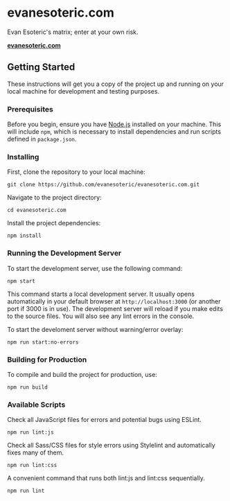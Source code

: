 # evanesoteric.com

Evan Esoteric's matrix; enter at your own risk.

**[evanesoteric.com](https://evanesoteric.com)**

## Getting Started

These instructions will get you a copy of the project up and running on your local machine for development and testing purposes.

### Prerequisites

Before you begin, ensure you have [Node.js](https://nodejs.org/) installed on your machine. This will include `npm`, which is necessary to install dependencies and run scripts defined in `package.json`.

### Installing

First, clone the repository to your local machine:

```
git clone https://github.com/evanesoteric/evanesoteric.com.git
```

Navigate to the project directory:

```
cd evanesoteric.com
```

Install the project dependencies:

```
npm install
```

### Running the Development Server

To start the development server, use the following command:

```
npm start
```

This command starts a local development server. It usually opens automatically in your default browser at `http://localhost:3000` (or another port if 3000 is in use). The development server will reload if you make edits to the source files. You will also see any lint errors in the console.

To start the develoment server without warning/error overlay:

```
npm run start:no-errors
```

### Building for Production

To compile and build the project for production, use:

```
npm run build
```

### Available Scripts

Check all JavaScript files for errors and potential bugs using ESLint.
```
npm run lint:js
```

Check all Sass/CSS files for style errors using Stylelint and automatically fixes many of them.

```
npm run lint:css
```

A convenient command that runs both lint:js and lint:css sequentially.

```
npm run lint
```
